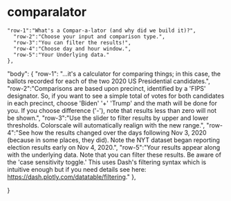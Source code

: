 # comparalator

    "row-1":"What's a Compar-a-lator (and why did we build it)?",
      "row-2":"Choose your input and comparison type.",
      "row-3":"You can filter the results!",
      "row-4":"Choose day and hour window.",
      "row-5":"Your Underlying data."
    },
  "body":
    {
      "row-1": "...it's a calculator for comparing things; in this case, the ballots recorded for each of the two 2020 US Presidential candidates.",
      "row-2":"Comparisons are based upon precinct, identified by a 'FIPS' designator. So, if you want to see a simple total of votes for both candidates in each precinct, choose 'Biden' '+' 'Trump' and the math will be done for you.  If you choose difference ('-'), note that results less than zero will not be shown.",
      "row-3":"Use the slider to filter results by upper and lower thresholds.  Colorscale will automatically realign with the new range.",
      "row-4":"See how the results changed over the days following Nov 3, 2020 (because in some places, they did).  Note the NYT dataset began reporting election results early on Nov 4, 2020.",
      "row-5":"Your results appear along with the underlying data.  Note that you can filter these results.  Be aware of the 'case sensitivity toggle.' This uses Dash's filtering syntax which is intuitive enough but if you need details see here: https://dash.plotly.com/datatable/filtering."
    },

}
